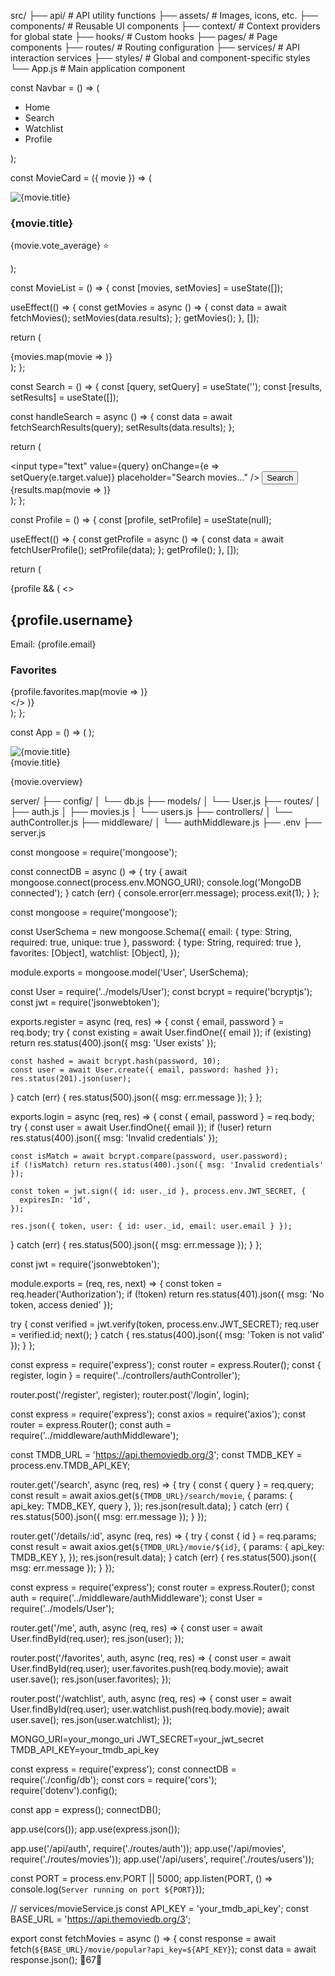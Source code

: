 src/
├── api/              # API utility functions
├── assets/           # Images, icons, etc.
├── components/       # Reusable UI components
├── context/          # Context providers for global state
├── hooks/            # Custom hooks
├── pages/            # Page components
├── routes/           # Routing configuration
├── services/         # API interaction services
├── styles/           # Global and component-specific styles
└── App.js            # Main application component

const Navbar = () => (
  <nav>
    <ul>
      <li><Link to="/">Home</Link></li>
      <li><Link to="/search">Search</Link></li>
      <li><Link to="/watchlist">Watchlist</Link></li>
      <li><Link to="/profile">Profile</Link></li>
    </ul>
  </nav>
);


const MovieCard = ({ movie }) => (
  <div>
    <img src={`https://image.tmdb.org/t/p/w500${movie.poster_path}`} alt={movie.title} />
    <h3>{movie.title}</h3>
    <p>{movie.vote_average} ⭐</p>
  </div>
);


const MovieList = () => {
  const [movies, setMovies] = useState([]);

  useEffect(() => {
    const getMovies = async () => {
      const data = await fetchMovies();
      setMovies(data.results);
    };
    getMovies();
  }, []);

  return (
    <div>
      {movies.map(movie => <MovieCard key={movie.id} movie={movie} />)}
    </div>
  );
};


const Search = () => {
  const [query, setQuery] = useState('');
  const [results, setResults] = useState([]);

  const handleSearch = async () => {
    const data = await fetchSearchResults(query);
    setResults(data.results);
  };

  return (
    <div>
      <input
        type="text"
        value={query}
        onChange={e => setQuery(e.target.value)}
        placeholder="Search movies..."
      />
      <button onClick={handleSearch}>Search</button>
      <div>
        {results.map(movie => <MovieCard key={movie.id} movie={movie} />)}
      </div>
    </div>
  );
};


const Profile = () => {
  const [profile, setProfile] = useState(null);

  useEffect(() => {
    const getProfile = async () => {
      const data = await fetchUserProfile();
      setProfile(data);
    };
    getProfile();
  }, []);

  return (
    <div>
      {profile && (
        <>
          <h2>{profile.username}</h2>
          <p>Email: {profile.email}</p>
          <h3>Favorites</h3>
          <div>
            {profile.favorites.map(movie => <MovieCard key={movie.id} movie={movie} />)}
          </div>
        </>
      )}
    </div>
  );
};


const App = () => (
  <Router>
    <Navbar />
    <Switch>
      <Route path="/" exact component={MovieList} />
      <Route path="/search" component={Search} />
      <Route path="/profile" component={Profile} />
    </Switch>
  </Router>
);


<div className="max-w-sm rounded overflow-hidden shadow-lg">
  <img className="w-full" src={`https://image.tmdb.org/t/p/w500${movie.poster_path}`} alt={movie.title} />
  <div className="px-6 py-4">
    <div className="font-bold text-xl mb-2">{movie.title}</div>
    <p className="text-gray-700 text-base">{movie.overview}</p>
  </div>
</div>



server/
├── config/
│   └── db.js
├── models/
│   └── User.js
├── routes/
│   ├── auth.js
│   ├── movies.js
│   └── users.js
├── controllers/
│   └── authController.js
├── middleware/
│   └── authMiddleware.js
├── .env
├── server.js


const mongoose = require('mongoose');

const connectDB = async () => {
  try {
    await mongoose.connect(process.env.MONGO_URI);
    console.log('MongoDB connected');
  } catch (err) {
    console.error(err.message);
    process.exit(1);
  }
};


const mongoose = require('mongoose');

const UserSchema = new mongoose.Schema({
  email: { type: String, required: true, unique: true },
  password: { type: String, required: true },
  favorites: [Object],
  watchlist: [Object],
});

module.exports = mongoose.model('User', UserSchema);

const User = require('../models/User');
const bcrypt = require('bcryptjs');
const jwt = require('jsonwebtoken');

exports.register = async (req, res) => {
  const { email, password } = req.body;
  try {
    const existing = await User.findOne({ email });
    if (existing) return res.status(400).json({ msg: 'User exists' });

    const hashed = await bcrypt.hash(password, 10);
    const user = await User.create({ email, password: hashed });
    res.status(201).json(user);
  } catch (err) {
    res.status(500).json({ msg: err.message });
  }
};

exports.login = async (req, res) => {
  const { email, password } = req.body;
  try {
    const user = await User.findOne({ email });
    if (!user) return res.status(400).json({ msg: 'Invalid credentials' });

    const isMatch = await bcrypt.compare(password, user.password);
    if (!isMatch) return res.status(400).json({ msg: 'Invalid credentials' });

    const token = jwt.sign({ id: user._id }, process.env.JWT_SECRET, {
      expiresIn: '1d',
    });

    res.json({ token, user: { id: user._id, email: user.email } });
  } catch (err) {
    res.status(500).json({ msg: err.message });
  }
};


const jwt = require('jsonwebtoken');

module.exports = (req, res, next) => {
  const token = req.header('Authorization');
  if (!token) return res.status(401).json({ msg: 'No token, access denied' });

  try {
    const verified = jwt.verify(token, process.env.JWT_SECRET);
    req.user = verified.id;
    next();
  } catch {
    res.status(400).json({ msg: 'Token is not valid' });
  }
};


const express = require('express');
const router = express.Router();
const { register, login } = require('../controllers/authController');

router.post('/register', register);
router.post('/login', login);

const express = require('express');
const axios = require('axios');
const router = express.Router();
const auth = require('../middleware/authMiddleware');

const TMDB_URL = 'https://api.themoviedb.org/3';
const TMDB_KEY = process.env.TMDB_API_KEY;

router.get('/search', async (req, res) => {
  try {
    const { query } = req.query;
    const result = await axios.get(`${TMDB_URL}/search/movie`, {
      params: { api_key: TMDB_KEY, query },
    });
    res.json(result.data);
  } catch (err) {
    res.status(500).json({ msg: err.message });
  }
});

router.get('/details/:id', async (req, res) => {
  try {
    const { id } = req.params;
    const result = await axios.get(`${TMDB_URL}/movie/${id}`, {
      params: { api_key: TMDB_KEY },
    });
    res.json(result.data);
  } catch (err) {
    res.status(500).json({ msg: err.message });
  }
});


const express = require('express');
const router = express.Router();
const auth = require('../middleware/authMiddleware');
const User = require('../models/User');

router.get('/me', auth, async (req, res) => {
  const user = await User.findById(req.user);
  res.json(user);
});

router.post('/favorites', auth, async (req, res) => {
  const user = await User.findById(req.user);
  user.favorites.push(req.body.movie);
  await user.save();
  res.json(user.favorites);
});

router.post('/watchlist', auth, async (req, res) => {
  const user = await User.findById(req.user);
  user.watchlist.push(req.body.movie);
  await user.save();
  res.json(user.watchlist);
});


MONGO_URI=your_mongo_uri
JWT_SECRET=your_jwt_secret
TMDB_API_KEY=your_tmdb_api_key


const express = require('express');
const connectDB = require('./config/db');
const cors = require('cors');
require('dotenv').config();

const app = express();
connectDB();

app.use(cors());
app.use(express.json());

app.use('/api/auth', require('./routes/auth'));
app.use('/api/movies', require('./routes/movies'));
app.use('/api/users', require('./routes/users'));

const PORT = process.env.PORT || 5000;
app.listen(PORT, () => console.log(`Server running on port ${PORT}`));


// services/movieService.js
const API_KEY = 'your_tmdb_api_key';
const BASE_URL = 'https://api.themoviedb.org/3';

export const fetchMovies = async () => {
  const response = await fetch(`${BASE_URL}/movie/popular?api_key=${API_KEY}`);
  const data = await response.json();
 67
